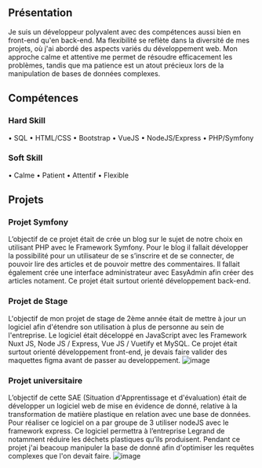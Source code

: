 ## Présentation
Je suis un développeur polyvalent avec des compétences aussi bien en front-end qu'en back-end. Ma flexibilité se reflète dans la diversité de mes projets, où j'ai abordé des aspects variés du développement web. Mon approche calme et attentive me permet de résoudre efficacement les problèmes, tandis que ma patience est un atout précieux lors de la manipulation de bases de données complexes.

## Compétences

### Hard Skill
  •	SQL
  •	HTML/CSS
  •	Bootstrap
  •	VueJS
  •	NodeJS/Express
  •	PHP/Symfony

### Soft Skill
  •	Calme
  •	Patient
  •	Attentif
  •	Flexible


  ## Projets

  ### Projet Symfony 
  
  L’objectif de ce projet était de crée un blog sur le sujet de notre choix en utilisant PHP avec le Framework Symfony. Pour le blog il fallait développer la possibilité pour un utilisateur de se s’inscrire et de se connecter, de pouvoir lire des articles et de pouvoir mettre des commentaires. Il fallait également crée une interface administrateur avec EasyAdmin afin créer des articles notament. Ce projet était surtout orienté développement back-end.

  ### Projet de Stage

  L'objectif de mon projet de stage de 2ème année était de mettre à jour un logiciel afin d'étendre son utilisation à plus de personne au sein de l'entreprise. Le logiciel était déceloppé en JavaScript avec les Framework  Nuxt JS, Node JS / Express, Vue JS / Vuetify et MySQL. Ce projet était surtout orienté développement front-end, je devais faire valider des maquettes figma avant de passer au developpement.
  ![image](https://github.com/mouffron/mouffron/assets/104823184/e3ff868d-dd95-4729-83e5-7ecee530b2a4)


  ### Projet universitaire

  L’objectif de cette SAE (Situation d'Apprentissage et d'évaluation) était de développer un logiciel web de mise en évidence de donné, relative à la transformation de matière plastique en relation avec une base de données. Pour réaliser ce logiciel on a par groupe de 3 utiliser nodeJS avec le framework express. Ce logiciel permettra à l’entreprise Legrand de notamment réduire les déchets plastiques qu’ils produisent. Pendant ce projet j'ai beacoup manipuler la base de donné afin d'optimiser les requêtes complexes que l'on devait faire.
![image](https://github.com/mouffron/mouffron/assets/104823184/200a8e3b-8309-4f2e-a92b-9b9479d1dde9)






